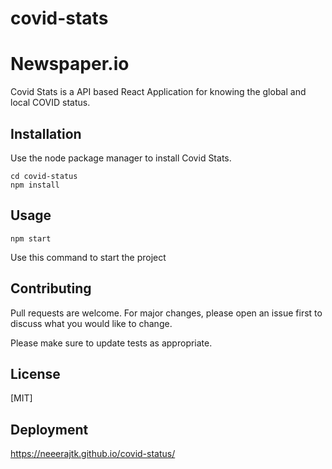 # covid-stats


# Newspaper.io

Covid Stats is a API based React Application for knowing the global and local COVID status. 



## Installation

Use the node package manager to install Covid Stats.

```
cd covid-status
npm install
```

## Usage

```
npm start
```
Use this command to start the project

## Contributing

Pull requests are welcome. For major changes, please open an issue first to discuss what you would like to change.

Please make sure to update tests as appropriate.

## License
[MIT]


## Deployment

https://neeerajtk.github.io/covid-status/
